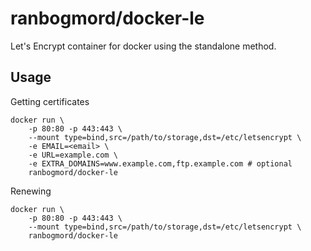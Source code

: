 # ranbogmord/docker-le

Let's Encrypt container for docker using the standalone method.

## Usage
Getting certificates
```
docker run \
	-p 80:80 -p 443:443 \
	--mount type=bind,src=/path/to/storage,dst=/etc/letsencrypt \
	-e EMAIL=<email> \
	-e URL=example.com \
	-e EXTRA_DOMAINS=www.example.com,ftp.example.com # optional
	ranbogmord/docker-le
```

Renewing
```
docker run \
	-p 80:80 -p 443:443 \
	--mount type=bind,src=/path/to/storage,dst=/etc/letsencrypt \
	ranbogmord/docker-le
```

